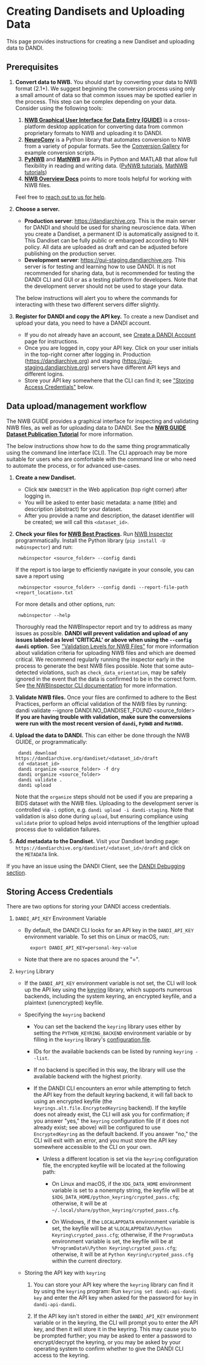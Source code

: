 # Creating Dandisets and Uploading Data

This page provides instructions for creating a new Dandiset and uploading data to DANDI.

## **Prerequisites**
1. **Convert data to NWB.** You should start by converting your data to NWB format (2.1+). We suggest beginning the conversion process using only a small amount of data so that common issues may be spotted earlier in the process.
  This step can be complex depending on your data. Consider using the following tools:

    1. **[NWB Graphical User Interface for Data Entry (GUIDE)](https://nwb-guide.readthedocs.io/en/stable/)** is a cross-platform desktop application for converting data from common proprietary formats to NWB and uploading it to DANDI.
    2. **[NeuroConv](https://neuroconv.readthedocs.io/)** is a Python library that automates  conversion to NWB from a variety of popular formats. See the [Conversion Gallery](https://neuroconv.readthedocs.io/en/main/conversion_examples_gallery/index.html) for example conversion scripts.
    3. **[PyNWB](https://pynwb.readthedocs.io/en/stable/)** and **[MatNWB](https://github.com/NeurodataWithoutBorders/matnwb)** are APIs in Python and MATLAB that allow full flexibility in reading and writing data. ([PyNWB tutorials](https://pynwb.readthedocs.io/en/stable/tutorials/index.html), [MatNWB tutorials](https://github.com/NeurodataWithoutBorders/matnwb?tab=readme-ov-file#tutorials))
    4. **[NWB Overview Docs](https://nwb-overview.readthedocs.io)** points to more tools helpful for working with NWB files.

    Feel free to [reach out to us for help](https://github.com/dandi/helpdesk/discussions).

2. **Choose a server.**
    - **Production server**: https://dandiarchive.org. This is the main server for DANDI and should be used for sharing neuroscience data.
      When you create a Dandiset, a permanent ID is automatically assigned to it.
      This Dandiset can be fully public or embargoed according to NIH policy.
      All data are uploaded as draft and can be adjusted before publishing on the production server.
    - **Development server**: https://gui-staging.dandiarchive.org. This server is for testing and learning how to use DANDI.
      It is not recommended for sharing data, but is recommended for testing the DANDI CLI and GUI or as a testing platform for developers.
      Note that the development server should not be used to stage your data.
   
     The below instructions will alert you to where the commands for interacting with these two different servers differ slightly. 

3. **Register for DANDI and copy the API key.** To create a new Dandiset and upload your data, you need to have a DANDI account.
     * If you do not already have an account, see [Create a DANDI Account](./16_account.md) page for instructions. 
     * Once you are logged in, copy your API key.
     Click on your user initials in the top-right corner after logging in.
     Production (https://dandiarchive.org) and staging (https://gui-staging.dandiarchive.org) servers have different API keys and different logins.
     * Store your API key somewhere that the CLI can find it; see ["Storing Access Credentials"](#storing-access-credentials) below.

## **Data upload/management workflow**

The NWB GUIDE provides a graphical interface for inspecting and validating NWB files, as well as for uploading data to
DANDI. See the **[NWB GUIDE Dataset Publication Tutorial](https://nwb-guide.readthedocs.io/en/latest/tutorials/dataset_publication.html)** for more information.

The below instructions show how to do the same thing programmatically using the command line interface (CLI).
The CLI approach may be more suitable for users who are comfortable with the command line or who need to automate the process, or for advanced use-cases.

1. **Create a new Dandiset.** 
    * Click `NEW DANDISET` in the Web application (top right corner) after logging in.
    * You will be asked to enter basic metadata: a name (title) and description (abstract) for your dataset. 
    * After you provide a name and description, the dataset identifier will be created; we will call this `<dataset_id>`.
1. **Check your files for [NWB Best Practices](https://nwbinspector.readthedocs.io/en/dev/best_practices/best_practices_index.html).**
   Run [NWB Inspector](https://nwbinspector.readthedocs.io/en/dev/user_guide/user_guide_index.html) programmatically. Install the Python library (`pip install -U nwbinspector`) and run:

        nwbinspector <source_folder> --config dandi
   
     If the report is too large to efficiently navigate in your console, you can save a report using

        nwbinspector <source_folder> --config dandi --report-file-path <report_location>.txt
          
     For more details and other options, run:
                
        nwbinspector --help

   Thoroughly read the NWBInspector report and try to address as many issues as possible.
   **DANDI will prevent validation and upload of any issues labeled as level 'CRITICAL' or above when using the `--config dandi` option.**
    See 
       ["Validation Levels for NWB Files"](./135_validation.md) for more information about validation criteria for 
       uploading NWB 
       files and which are deemed critical. We recommend regularly running the inspector early in the process to generate the best NWB files possible. Note that some auto-detected violations, such as `check_data_orientation`, may be safely ignored in the event 
       that the data is confirmed to be in the correct form. See [the NWBInspector CLI documentation](https://nwbinspector.readthedocs.io/en/dev/user_guide/using_the_command_line_interface.html) for more information.

1. **Validate NWB files.** Once your files are confirmed to adhere to the Best Practices, perform an official validation of the NWB files by running:
        dandi validate --ignore DANDI.NO_DANDISET_FOUND <source_folder>
   **If you are having trouble with validation, make sure the conversions were run with the most recent version of `dandi`, `PyNWB` and `MatNWB`.**
1. **Upload the data to DANDI.** This can either be done through the NWB GUIDE, or programmatically:

        dandi download https://dandiarchive.org/dandiset/<dataset_id>/draft
        cd <dataset_id>
        dandi organize <source_folder> -f dry
        dandi organize <source_folder>
        dandi validate .
        dandi upload

   Note that the `organize` steps should not be used if you are preparing a BIDS dataset with the NWB files.
   Uploading to the development server is controlled via `-i` option, e.g.
   `dandi upload -i dandi-staging`.
   Note that validation is also done during `upload`, but ensuring compliance using `validate` prior to upload helps avoid interruptions of the lengthier upload process due to validation failures.
1. **Add metadata to the Dandiset.** Visit your Dandiset landing page:
   `https://dandiarchive.org/dandiset/<dataset_id>/draft` and click on the `METADATA` link.

If you have an issue using the DANDI Client, see the [DANDI Debugging section](./15_debugging.md).

## Storing Access Credentials

There are two options for storing your DANDI access credentials.

1. `DANDI_API_KEY` Environment Variable

    - By default, the DANDI CLI looks for an API key in the `DANDI_API_KEY`
      environment variable.  To set this on Linux or macOS, run:

            export DANDI_API_KEY=personal-key-value

    - Note that there are no spaces around the "=".

2. `keyring` Library
    - If the `DANDI_API_KEY` environment variable is not set, the CLI will look up the API
        key using the [keyring](https://github.com/jaraco/keyring) library, which
        supports numerous backends, including the system keyring, an encrypted keyfile,
        and a plaintext (unencrypted) keyfile.

    - Specifying the `keyring` backend
        - You can set the backend the `keyring` library uses either by setting
          the `PYTHON_KEYRING_BACKEND` environment variable or by filling in
          the `keyring` library's [configuration
          file](https://github.com/jaraco/keyring#configuring).

        - IDs for the available backends can be listed by running `keyring
          --list`.

        - If no backend is specified in this way, the library will use the
          available backend with the highest priority.

        - If the DANDI CLI encounters an error while attempting to fetch the
          API key from the default keyring backend, it will fall back to using
          an encrypted keyfile (the `keyrings.alt.file.EncryptedKeyring`
          backend).  If the keyfile does not already exist, the CLI will ask
          you for confirmation; if you answer "yes," the `keyring`
          configuration file (if it does not already exist; see above) will be
          configured to use `EncryptedKeyring` as the default backend.  If you
          answer "no," the CLI will exit with an error, and you must store the
          API key somewhere accessible to the CLI on your own.

            - Unless a different location is set via the `keyring`
              configuration file, the encrypted keyfile will be located at the
              following path:

                - On Linux and macOS, if the `XDG_DATA_HOME` environment
                  variable is set to a nonempty string, the keyfile will be at
                  `$XDG_DATA_HOME/python_keyring/crypted_pass.cfg`; otherwise,
                  it will be at
                  `~/.local/share/python_keyring/crypted_pass.cfg`.

                - On Windows, if the `LOCALAPPDATA` environment variable is
                  set, the keyfile will be at `%LOCALAPPDATA%\Python
                  Keyring\crypted_pass.cfg`; otherwise, if the `ProgramData`
                  environment variable is set, the keyfile will be at
                  `%ProgramData%\Python Keyring\crypted_pass.cfg`; otherwise,
                  it will be at `Python Keyring\crypted_pass.cfg` within the
                  current directory.

    - Storing the API key with `keyring`
        1. You can store your API key where the `keyring` library can find it by using
          the `keyring` program: Run `keyring set dandi-api-dandi key` and enter the
          API key when asked for the password for `key` in `dandi-api-dandi`.

        2. If the API key isn't stored in either the `DANDI_API_KEY` environment variable
          or in the keyring, the CLI will prompt you to enter the API key, and then it
          will store it in the keyring.  This may cause you to be prompted further; you
          may be asked to enter a password to encrypt/decrypt the keyring, or you may be
          asked by your operating system to confirm whether to give the DANDI CLI access to the
          keyring.
